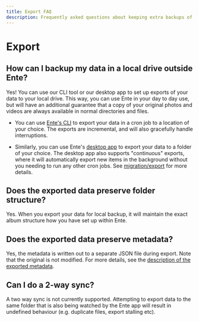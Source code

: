 ```yaml
---
title: Export FAQ
description: Frequently asked questions about keeping extra backups of your data
---
```


# Export

## How can I backup my data in a local drive outside Ente?

Yes! You can use our CLI tool or our desktop app to set up exports of your data
to your local drive. This way, you can use Ente in your day to day use, but will
have an additional guarantee that a copy of your original photos and videos are
always available in normal directories and files.

-   You can use
    [Ente's CLI](https://github.com/ente-io/ente/tree/main/cli#export) to export
    your data in a cron job to a location of your choice. The exports are
    incremental, and will also gracefully handle interruptions.

-   Similarly, you can use Ente's
    [desktop app](https://ente.io/download/desktop) to export your data to a
    folder of your choice. The desktop app also supports "continuous" exports,
    where it will automatically export new items in the background without you
    needing to run any other cron jobs. See
    [migration/export](/photos/migration/export/) for more details.

## Does the exported data preserve folder structure?

Yes. When you export your data for local backup, it will maintain the exact
album structure how you have set up within Ente.

## Does the exported data preserve metadata?

Yes, the metadata is written out to a separate JSON file during export. Note
that the original is not modified. For more details, see the [description of the
exported metadata](https://help.ente.io/photos/faq/photo-dates#export).

## Can I do a 2-way sync?

A two way sync is not currently supported. Attempting to export data to the same
folder that is also being watched by the Ente app will result in undefined
behaviour (e.g. duplicate files, export stalling etc).
